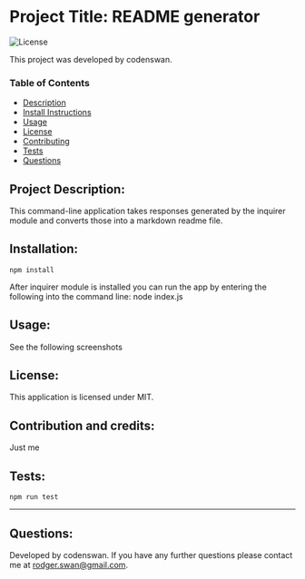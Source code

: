 # Project Title: README generator
![License](https://img.shields.io/badge/License-MIT-green)

This project was developed by codenswan.

### Table of Contents
* [Description](#Description)
* [Install Instructions](#Installation)
* [Usage](#Usage)
* [License](#License)
* [Contributing](#Contribution)
* [Tests](#Tests)
* [Questions](#Questions)

## Project Description:
This command-line application takes responses generated by the inquirer module and converts those into a markdown readme file.

## Installation:
    npm install
After inquirer module is installed you can run the app by entering the following into the command line:
    node index.js
    
## Usage:
See the following screenshots

## License:
This application is licensed under MIT.

## Contribution and credits:
Just me

## Tests:
    npm run test
---
## Questions:
Developed by codenswan. 
If you have any further questions please contact me at [rodger.swan@gmail.com](mailto:rodger.swan@gmail.com).
